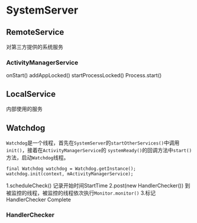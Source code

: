 # SystemServer

## RemoteService
对第三方提供的系统服务
### ActivityManagerService
onStart()
addAppLocked()
startProcessLocked()
Process.start()

## LocalService
内部使用的服务

## Watchdog
`Watchdog`是一个线程，首先在`SystemServer`的`startOtherServices()`中调用`init()`，接着在`ActivityManagerService`的
`systemReady()`的回调方法中`start()`方法，启动`Watchdog`线程。

```
final Watchdog watchdog = Watchdog.getInstance();
watchdog.init(context, mActivityManagerService);
```

1.scheduleCheck() 记录开始时间StartTime
2.post(new HandlerChecker()) 到被监控的线程，被监控的线程依次执行`Monitor.monitor()`
3.标记HandlerChecker Complete

### HandlerChecker

